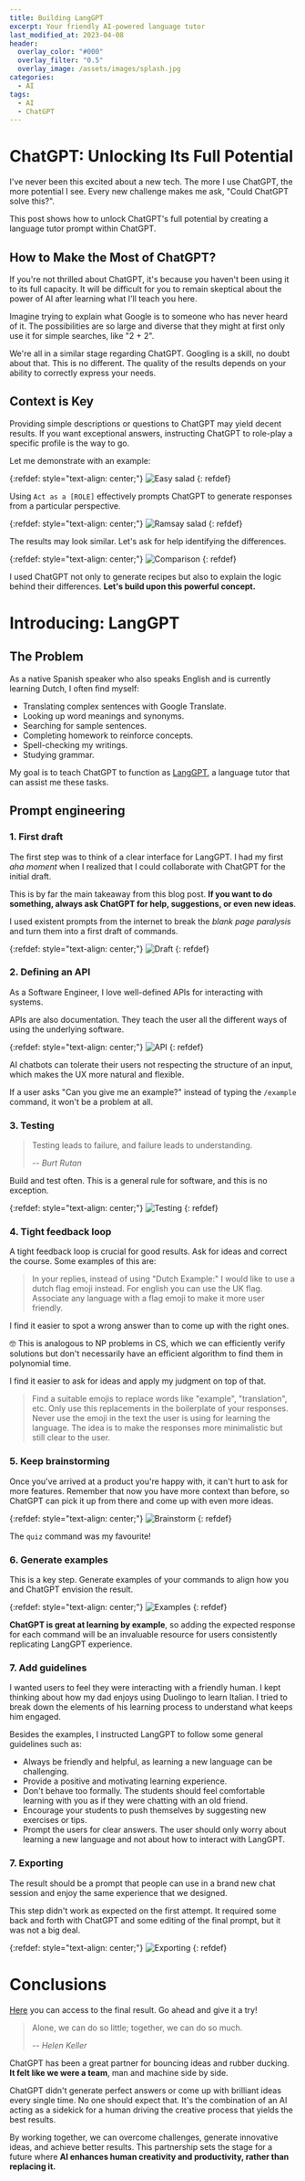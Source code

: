 ```yaml
---
title: Building LangGPT
excerpt: Your friendly AI-powered language tutor
last_modified_at: 2023-04-08
header:
  overlay_color: "#000"
  overlay_filter: "0.5"
  overlay_image: /assets/images/splash.jpg
categories:
  - AI
tags:
  - AI
  - ChatGPT
---
```


# ChatGPT: Unlocking Its Full Potential

I've never been this excited about a new tech. The more I use ChatGPT, the more potential I see. Every new challenge makes me ask, "Could ChatGPT solve this?". 

This post shows how to unlock ChatGPT's full potential by creating a language tutor prompt within ChatGPT.

## How to Make the Most of ChatGPT?

If you're not thrilled about ChatGPT, it's because you haven't been using it to its full capacity.
It will be difficult for you to remain skeptical about the power of AI after learning what I'll teach you here.

Imagine trying to explain what Google is to someone who has never heard of it. 
The possibilities are so large and diverse that they might at first only use it for simple searches, like "2 + 2". 

We're all in a similar stage regarding ChatGPT. Googling is a skill, no doubt about that. This is no different. 
The quality of the results depends on your ability to correctly express your needs.

## Context is Key

Providing simple descriptions or questions to ChatGPT may yield decent results. If you want exceptional answers, instructing ChatGPT to role-play a specific profile is the way to go.

Let me demonstrate with an example:

{:refdef: style="text-align: center;"}
![Easy salad](/assets/images/chatgpt/LangGPT/easy_salad.jpg)
{: refdef}

Using `Act as a [ROLE]` effectively prompts ChatGPT to generate responses from a particular perspective.

{:refdef: style="text-align: center;"}
![Ramsay salad](/assets/images/chatgpt/LangGPT/ramsay_salad.jpg)
{: refdef}

The results may look similar. Let's ask for help identifying the differences.

{:refdef: style="text-align: center;"}
![Comparison](/assets/images/chatgpt/LangGPT/comparison.jpg)
{: refdef}

I used ChatGPT not only to generate recipes but also to explain the logic behind their differences. **Let's build upon this powerful concept.**


# Introducing: LangGPT
## The Problem

As a native Spanish speaker who also speaks English and is currently learning Dutch, I often find myself:

- Translating complex sentences with Google Translate.
- Looking up word meanings and synonyms.
- Searching for sample sentences.
- Completing homework to reinforce concepts.
- Spell-checking my writings.
- Studying grammar.

My goal is to teach ChatGPT to function as [LangGPT](https://github.com/pablomusumeci/LangGPT), a language tutor that can assist me these tasks.

## Prompt engineering

### 1. First draft

The first step was to think of a clear interface for LangGPT. 
I had my first _aha moment_ when I realized that I could collaborate with ChatGPT for the initial draft. 

This is by far the main takeaway from this blog post. **If you want to do something, always ask ChatGPT for help, suggestions, or even new ideas**.

I used existent prompts from the internet to break the _blank page paralysis_ and turn them into a first draft of commands.

{:refdef: style="text-align: center;"}
![Draft](/assets/images/chatgpt/LangGPT/draft.jpg)
{: refdef}

### 2. Defining an API
As a Software Engineer, I love well-defined APIs for interacting with systems. 

APIs are also documentation. They teach the user all the different ways of using the underlying software.

{:refdef: style="text-align: center;"}
![API](/assets/images/chatgpt/LangGPT/API.jpg)
{: refdef}

AI chatbots can tolerate their users not respecting the structure of an input, which makes the UX more natural and flexible.

If a user asks "Can you give me an example?" instead of typing the `/example` command, it won't be a problem at all.

### 3. Testing

> Testing leads to failure, and failure leads to understanding.
> 
> -- <cite>Burt Rutan</cite>

Build and test often. This is a general rule for software, and this is no exception.

{:refdef: style="text-align: center;"}
![Testing](/assets/images/chatgpt/LangGPT/testing.jpg)
{: refdef}


### 4. Tight feedback loop

A tight feedback loop is crucial for good results. Ask for ideas and correct the course. Some examples of this are:

> In your replies, instead of using "Dutch Example:" I would like to use a dutch flag emoji instead. For english you can use the UK flag. Associate any language with a flag emoji to make it more user friendly.
>

I find it easier to spot a wrong answer than to come up with the right ones.

🤓 This is analogous to NP problems in CS, which we can efficiently verify solutions but don't necessarily have an efficient algorithm to find them in polynomial time.

I find it easier to ask for ideas and apply my judgment on top of that.

> Find a suitable emojis to replace words like "example", "translation", etc. Only use this replacements in the boilerplate of your responses. Never use the emoji in the text the user is using for learning the language. The idea is to make the responses more minimalistic but still clear to the user.


### 5. Keep brainstorming

Once you've arrived at a product you're happy with, it can't hurt to ask for more features. 
Remember that now you have more context than before, so ChatGPT can pick it up from there and come up with even more ideas.


{:refdef: style="text-align: center;"}
![Brainstorm](/assets/images/chatgpt/LangGPT/brainstorm.jpg)
{: refdef}

The `quiz` command was my favourite!

### 6. Generate examples

This is a key step. Generate examples of your commands to align how you and ChatGPT envision the result.

{:refdef: style="text-align: center;"}
![Examples](/assets/images/chatgpt/LangGPT/examples.jpg)
{: refdef}

**ChatGPT is great at learning by example**, so adding the expected response for each command will be 
an invaluable resource for users consistently replicating LangGPT experience.

### 7. Add guidelines

I wanted users to feel they were interacting with a friendly human. I kept thinking about how my dad enjoys using Duolingo to learn Italian. 
I tried to break down the elements of his learning process to understand what keeps him engaged.

Besides the examples, I instructed LangGPT to follow some general guidelines such as:

- Always be friendly and helpful, as learning a new language can be challenging.
- Provide a positive and motivating learning experience.
- Don't behave too formally. The students should feel comfortable learning with you as if they were chatting with an old friend.
- Encourage your students to push themselves by suggesting new exercises or tips. 
- Prompt the users for clear answers. The user should only worry about learning a new language and not about how to interact with LangGPT.


### 7. Exporting

The result should be a prompt that people can use in a brand new chat session and enjoy the same experience that we designed.

This step didn't work as expected on the first attempt. It required some back and forth with ChatGPT and some editing of the final prompt, but it was not a big deal.

{:refdef: style="text-align: center;"}
![Exporting](/assets/images/chatgpt/LangGPT/exporting.jpg)
{: refdef}


# Conclusions

[Here](https://github.com/pablomusumeci/LangGPT) you can access to the final result. Go ahead and give it a try!

> Alone, we can do so little; together, we can do so much.
>
> -- <cite>Helen Keller</cite>

ChatGPT has been a great partner for bouncing ideas and rubber ducking. **It felt like we were a team**, man and machine side by side.

ChatGPT didn't generate perfect answers or come up with brilliant ideas every single time. No one should expect that. 
It's the combination of an AI acting as a sidekick for a human driving the creative process that yields the best results.

By working together, we can overcome challenges, generate innovative ideas, and achieve better results. This partnership sets the stage for a future where **AI enhances human creativity and productivity, rather than replacing it.**